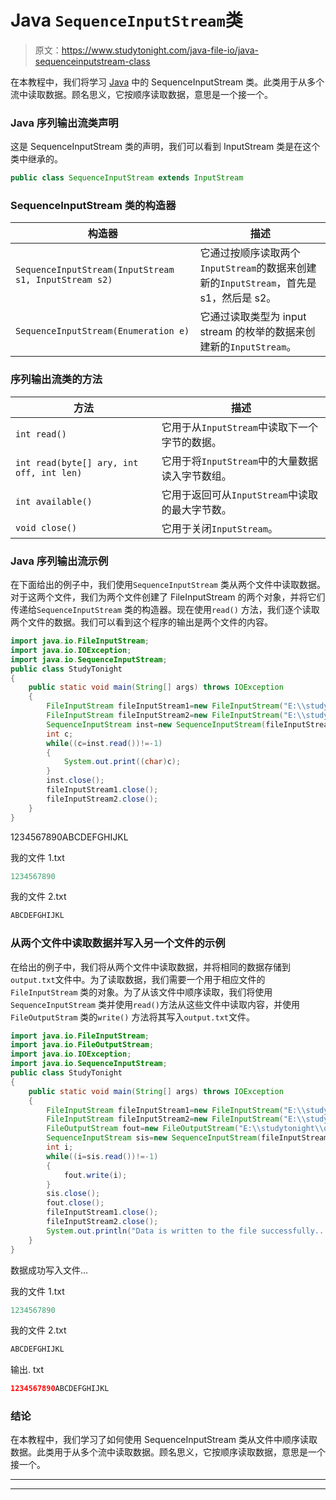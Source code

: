 # Java `SequenceInputStream`类

> 原文：<https://www.studytonight.com/java-file-io/java-sequenceinputstream-class>

在本教程中，我们将学习 [Java](https://www.studytonight.com/java/) 中的 SequenceInputStream 类。此类用于从多个流中读取数据。顾名思义，它按顺序读取数据，意思是一个接一个。

### Java 序列输出流类声明

这是 SequenceInputStream 类的声明，我们可以看到 InputStream 类是在这个类中继承的。

```java
public class SequenceInputStream extends InputStream 
```

### SequenceInputStream 类的构造器

| 构造器 | 描述 |
| --- | --- |
| `SequenceInputStream(InputStream s1, InputStream s2)` | 它通过按顺序读取两个`InputStream`的数据来创建新的`InputStream`，首先是 s1，然后是 s2。 |
| `SequenceInputStream(Enumeration e)` | 它通过读取类型为 input stream 的枚举的数据来创建新的`InputStream`。 |

### 序列输出流类的方法

| 方法 | 描述 |
| --- | --- |
| `int read()` | 它用于从`InputStream`中读取下一个字节的数据。 |
| `int read(byte[] ary, int off, int len)` | 它用于将`InputStream`中的大量数据读入字节数组。 |
| `int available()` | 它用于返回可从`InputStream`中读取的最大字节数。 |
| `void close()` | 它用于关闭`InputStream`。 |

### Java 序列输出流示例

在下面给出的例子中，我们使用`SequenceInputStream` 类从两个文件中读取数据。对于这两个文件，我们为两个文件创建了 FileInputStream 的两个对象，并将它们传递给`SequenceInputStream` 类的构造器。现在使用`read()` 方法，我们逐个读取两个文件的数据。我们可以看到这个程序的输出是两个文件的内容。

```java
import java.io.FileInputStream;
import java.io.IOException;
import java.io.SequenceInputStream;
public class StudyTonight 
{
	public static void main(String[] args) throws IOException 
	{  
		FileInputStream fileInputStream1=new FileInputStream("E:\\studytonight\\myfile1.txt");    
		FileInputStream fileInputStream2=new FileInputStream("E:\\studytonight\\myfile2.txt");    
		SequenceInputStream inst=new SequenceInputStream(fileInputStream1, fileInputStream2);    
		int c;    
		while((c=inst.read())!=-1)
		{    
			System.out.print((char)c);    
		}    
		inst.close();    
		fileInputStream1.close();    
		fileInputStream2.close();  
	}  
}
```

1234567890ABCDEFGHIJKL

我的文件 1.txt

```java
1234567890
```

我的文件 2.txt

```java
ABCDEFGHIJKL
```

### 从两个文件中读取数据并写入另一个文件的示例

在给出的例子中，我们将从两个文件中读取数据，并将相同的数据存储到`output.txt`文件中。为了读取数据，我们需要一个用于相应文件的`FileInputStream` 类的对象。为了从该文件中顺序读取，我们将使用`SequenceInputStream` 类并使用`read()`方法从这些文件中读取内容，并使用`FileOutputStram` 类的`write()` 方法将其写入`output.txt`文件。

```java
import java.io.FileInputStream;
import java.io.FileOutputStream;
import java.io.IOException;
import java.io.SequenceInputStream;
public class StudyTonight 
{
	public static void main(String[] args) throws IOException 
	{  
		FileInputStream fileInputStream1=new FileInputStream("E:\\studytonight\\myfile1.txt");    
		FileInputStream fileInputStream2=new FileInputStream("E:\\studytonight\\myfile2.txt");    
		FileOutputStream fout=new FileOutputStream("E:\\studytonight\\output.txt");      
		SequenceInputStream sis=new SequenceInputStream(fileInputStream1, fileInputStream2);    
		int i;    
		while((i=sis.read())!=-1)    
		{    
			fout.write(i);        
		}    
		sis.close();    
		fout.close();      
		fileInputStream1.close();      
		fileInputStream2.close();       
		System.out.println("Data is written to the file successfully...");  
	}    
} 
```

数据成功写入文件...

我的文件 1.txt

```java
1234567890
```

我的文件 2.txt

```java
ABCDEFGHIJKL
```

输出. txt

```java
1234567890ABCDEFGHIJKL
```

### 结论

在本教程中，我们学习了如何使用 SequenceInputStream 类从文件中顺序读取数据。此类用于从多个流中读取数据。顾名思义，它按顺序读取数据，意思是一个接一个。

* * *

* * *